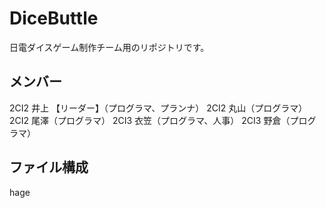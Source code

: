 ﻿# DiceButtle
日電ダイスゲーム制作チーム用のリポジトリです。

## メンバー
2CI2 井上 【リーダー】（プログラマ、プランナ）
2CI2 丸山（プログラマ）
2CI2 尾澤（プログラマ）
2CI3 衣笠（プログラマ、人事）
2CI3 野倉（プログラマ）

## ファイル構成

hage